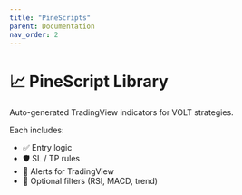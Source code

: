 ```yaml
---
title: "PineScripts"
parent: Documentation
nav_order: 2
---
```


# 📈 PineScript Library

Auto-generated TradingView indicators for VOLT strategies.

Each includes:

- ✅ Entry logic
- 🛡️ SL / TP rules
- 🎯 Alerts for TradingView
- 📐 Optional filters (RSI, MACD, trend)
